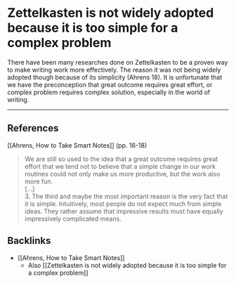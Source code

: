 # Zettelkasten is not widely adopted because it is too simple for a complex problem
There have been many researches done on Zettelkasten to be a proven way to make writing work more effectively. The reason it was not being widely adopted though because of its simplicity (Ahrens 18). It is unfortunate that we have the preconception that great outcome requires great effort, or complex problem requires complex solution, especially in the world of writing.

---
## References
[[Ahrens, How to Take Smart Notes]] (pp. 16-18)
> We are still so used to the idea that a great outcome requires great effort that we tend not to believe that a simple change in our work routines could not only make us more productive, but the work also more fun.  
> [...]  
> 3. The third and maybe the most important reason is the very fact that it is simple. Intuitively, most people do not expect much from simple ideas. They rather assume that impressive results must have equally impressively complicated means.

## Backlinks
* [[Ahrens, How to Take Smart Notes]]
	* Also [[Zettelkasten is not widely adopted because it is too simple for a complex problem]]

<!-- #evergreen #counterintuitive -->

<!-- {BearID:2507928A-2A30-4275-B12F-9C510ADA59F0-71920-0001E83747B5BADF} -->
